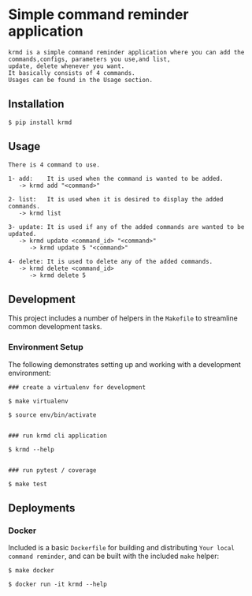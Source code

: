 # Simple command reminder application
```
krmd is a simple command reminder application where you can add the commands,configs, parameters you use,and list,
update, delete whenever you want.
It basically consists of 4 commands.
Usages can be found in the Usage section.
```

## Installation

```
$ pip install krmd

```
## Usage

```
There is 4 command to use. 

1- add:    It is used when the command is wanted to be added.
   -> krmd add "<command>" 

2- list:   It is used when it is desired to display the added commands.
   -> krmd list

3- update: It is used if any of the added commands are wanted to be updated.
   -> krmd update <command_id> "<command>"
      -> krmd update 5 "<command>"

4- delete: It is used to delete any of the added commands.
   -> krmd delete <command_id>
      -> krmd delete 5
```

## Development

This project includes a number of helpers in the `Makefile` to streamline common development tasks.

### Environment Setup

The following demonstrates setting up and working with a development environment:

```
### create a virtualenv for development

$ make virtualenv

$ source env/bin/activate


### run krmd cli application

$ krmd --help


### run pytest / coverage

$ make test
```

## Deployments

### Docker

Included is a basic `Dockerfile` for building and distributing `Your local command reminder`,
and can be built with the included `make` helper:

```
$ make docker

$ docker run -it krmd --help
```
